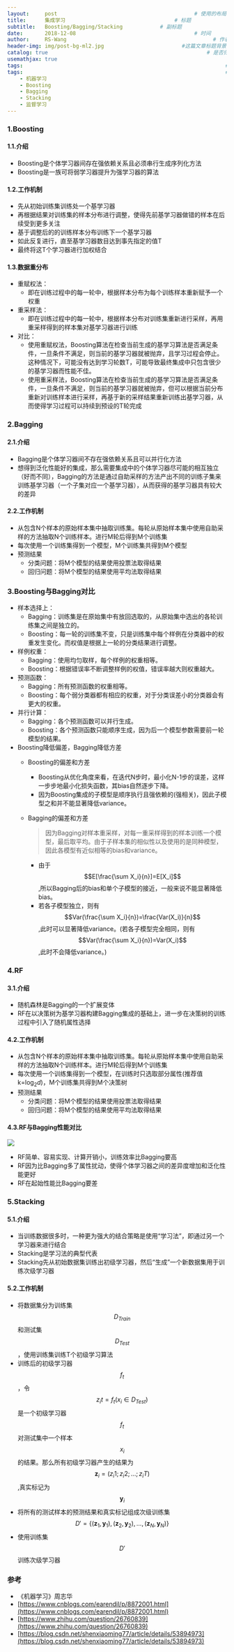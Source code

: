 ```yaml
---
layout:     post   				                            # 使用的布局（不需要改）
title:      集成学习				                   # 标题 
subtitle:   Boosting/Bagging/Stacking            # 副标题
date:       2018-12-08 				                        # 时间
author:     RS-Wang 						                      # 作者
header-img: img/post-bg-ml2.jpg 	                    #这篇文章标题背景图片
catalog: true 						                            # 是否归档
usemathjax: true
tags:								                                  #标签
tags:                                                                 #标签
    - 机器学习
    - Boosting
    - Bagging
    - Stacking
    - 监督学习
---
```


### 1.Boosting
#### 1.1.介绍
- Boosting是个体学习器间存在强依赖关系且必须串行生成序列化方法
- Boosting是一族可将弱学习器提升为强学习器的算法

#### 1.2.工作机制
- 先从初始训练集训练处一个基学习器
- 再根据结果对训练集的样本分布进行调整，使得先前基学习器做错的样本在后续受到更多关注
- 基于调整后的的训练样本分布训练下一个基学习器 
- 如此反复进行，直至基学习器数目达到事先指定的值T
- 最终将这T个学习器进行加权结合

#### 1.3.数据重分布
- 重赋权法：
    - 即在训练过程中的每一轮中，根据样本分布为每个训练样本重新赋予一个权重 
- 重采样法：
    - 即在训练过程中的每一轮中，根据样本分布对训练集重新进行采样，再用重采样得到的样本集对基学习器进行训练
- 对比：
    - 使用重赋权法，Boosting算法在检查当前生成的基学习算法是否满足条件，一旦条件不满足，则当前的基学习器就被抛弃，且学习过程会停止。这种情况下，可能没有达到学习轮数T，可能导致最终集成中只包含很少的基学习器而性能不佳。
    - 使用重采样法，Boosting算法在检查当前生成的基学习算法是否满足条件，一旦条件不满足，则当前的基学习器就被抛弃，但可以根据当前分布重新对训练样本进行采样，再基于新的采样结果重新训练出基学习器，从而使得学习过程可以持续到预设的T轮完成

### 2.Bagging
#### 2.1.介绍
- Bagging是个体学习器间不存在强依赖关系且可以并行化方法
- 想得到泛化性能好的集成，那么需要集成中的个体学习器尽可能的相互独立（好而不同），Bagging的方法是通过自助采样的方法产出不同的训练子集来训练基学习器（一个子集对应一个基学习器），从而获得的基学习器具有较大的差异

#### 2.2.工作机制
- 从包含N个样本的原始样本集中抽取训练集。每轮从原始样本集中使用自助采样的方法抽取N个训练样本。进行M轮后得到M个训练集
- 每次使用一个训练集得到一个模型，M个训练集共得到M个模型
- 预测结果
    - 分类问题：将M个模型的结果使用投票法取得结果
    - 回归问题：将M个模型的结果使用平均法取得结果

### 3.Boosting与Bagging对比
- 样本选择上：
    - Bagging：训练集是在原始集中有放回选取的，从原始集中选出的各轮训练集之间是独立的。
    - Boosting：每一轮的训练集不变，只是训练集中每个样例在分类器中的权重发生变化。而权值是根据上一轮的分类结果进行调整。
- 样例权重：
    - Bagging：使用均匀取样，每个样例的权重相等。
    - Boosting：根据错误率不断调整样例的权值，错误率越大则权重越大。
- 预测函数：
    - Bagging：所有预测函数的权重相等。
    - Boosting：每个弱分类器都有相应的权重，对于分类误差小的分类器会有更大的权重。
- 并行计算：
    - Bagging：各个预测函数可以并行生成。
    - Boosting：各个预测函数只能顺序生成，因为后一个模型参数需要前一轮模型的结果。
- Boosting降低偏差，Bagging降低方差
    -  Boosting的偏差和方差
        - Boosting从优化角度来看，在迭代N步时，最小化N-1步的误差，这样一步步地最小化损失函数，其bias自然逐步下降。
        - 因为Boosting集成的子模型是顺序执行且强依赖的(强相关)，因此子模型之和并不能显著降低variance。

    -  Bagging的偏差和方差
        > 因为Bagging对样本重采样，对每一重采样得到的样本训练一个模型，最后取平均。由于子样本集的相似性以及使用的是同种模型，因此各模型有近似相等的bias和variance。
        - 由于$$E[\frac{\sum X_i}{n}]=E[X_i]$$,所以Bagging后的bias和单个子模型的接近，一般来说不能显著降低bias。
        - 若各子模型独立，则有$$Var(\frac{\sum X_i}{n})=\frac{Var(X_i)}{n}$$,此时可以显著降低variance。(若各子模型完全相同，则有$$Var(\frac{\sum X_i}{n})=Var(X_i)$$,此时不会降低variance。)

### 4.RF
#### 3.1.介绍
- 随机森林是Bagging的一个扩展变体
- RF在以决策树为基学习器构建Bagging集成的基础上，进一步在决策树的训练过程中引入了随机属性选择

#### 4.2.工作机制
- 从包含N个样本的原始样本集中抽取训练集。每轮从原始样本集中使用自助采样的方法抽取N个训练样本。进行M轮后得到M个训练集
- 每次使用一个训练集得到一个模型，在训练时只选取部分属性(推荐值k=$\log_2d$)，M个训练集共得到M个决策树
- 预测结果
    - 分类问题：将M个模型的结果使用投票法取得结果
    - 回归问题：将M个模型的结果使用平均法取得结果

#### 4.3.RF与Bagging性能对比
![](https://note.youdao.com/yws/api/personal/file/80C464ADF33D4E76B6A3441C6A2BC98A?method=download&shareKey=cb3ae242e2f32724e29931f4eadc8ad5)

- RF简单、容易实现、计算开销小，训练效率比Bagging要高
- RF因为比Bagging多了属性扰动，使得个体学习器之间的差异度增加和泛化性能更好
- RF在起始性能比Bagging要差

### 5.Stacking
#### 5.1.介绍
- 当训练数据很多时，一种更为强大的结合策略是使用“学习法”，即通过另一个学习器来进行结合
- Stacking是学习法的典型代表
- Stacking先从初始数据集训练出初级学习器，然后“生成”一个新数据集用于训练次级学习器

#### 5.2.工作机制
- 将数据集分为训练集$$D_{Train}$$和测试集$$D_{Test}$$，使用训练集训练T个初级学习算法
- 训练后的初级学习器$$f_t$$，令$$z_it=f_t(x_i\in D_{Test})$$是一个初级学习器$$f_t$$对测试集中一个样本$$x_i$$的结果。那么所有初级学习器产生的结果为$$\mathbf{z}_i=(z_i1;z_i2;...;z_iT)$$,真实标记为$$\mathbf{y}_i$$
- 将所有的测试样本的预测结果和真实标记组成次级训练集$$D'=\{(\mathbf{z}_1,\mathbf{y}_1),(\mathbf{z}_2,\mathbf{y}_2),...,(\mathbf{z}_N,\mathbf{y}_N)\}$$
- 使用训练集$$D'$$训练次级学习器


### 参考
- 《机器学习》周志华
- [https://www.cnblogs.com/earendil/p/8872001.html](https://www.cnblogs.com/earendil/p/8872001.html)
- [https://www.zhihu.com/question/26760839](https://www.zhihu.com/question/26760839)
- [https://blog.csdn.net/shenxiaoming77/article/details/53894973](https://blog.csdn.net/shenxiaoming77/article/details/53894973)
